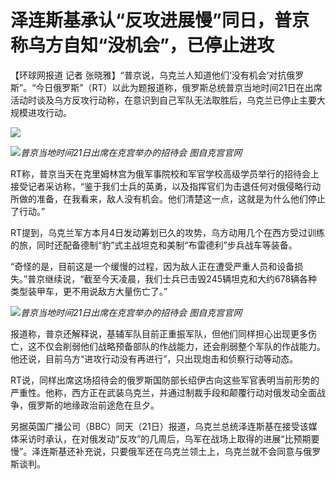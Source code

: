 

# 泽连斯基承认“反攻进展慢”同日，普京称乌方自知“没机会”，已停止进攻

【环球网报道 记者
张晓雅】“普京说，乌克兰人知道他们‘没有机会’对抗俄罗斯”。“今日俄罗斯”（RT）以此为题报道称，俄罗斯总统普京当地时间21日在出席活动时谈及乌方反攻行动称，在意识到自己军队无法取胜后，乌克兰已停止主要大规模进攻行动。

![](https://inews.gtimg.com/om_bt/OUmA2D7b-4UHu_7xXvnOqT4JsyvUdsjldS7UkembHl2BsAA/1000)

![](https://inews.gtimg.com/om_bt/OoSbwwszJa9h5Nu_mZ840tLVjprxyHOwvZfEkCYUOCk5EAA/1000)_普京当地时间21日出席在克宫举办的招待会
图自克宫官网_

RT称，普京当天在克里姆林宫为俄军事院校和军官学校高级学员举行的招待会上接受记者采访称，“鉴于我们士兵的英勇，以及指挥官们为击退任何对俄侵略行动所做的准备，在我看来，敌人没有机会。他们清楚这一点，这就是为什么他们停止了行动。”

RT提到，乌克兰军方本月4日发动筹划已久的攻势，乌方动用几个在西方受过训练的旅，同时还配备德制“豹”式主战坦克和美制“布雷德利”步兵战车等装备。

“奇怪的是，目前这是一个缓慢的过程，因为敌人正在遭受严重人员和设备损失。”普京继续说，“截至今天凌晨，我们士兵已击毁245辆坦克和大约678辆各种类型装甲车，更不用说敌方大量伤亡了。”

![](https://inews.gtimg.com/om_bt/OVhUz1zC74rlEVbASkCsd--lvL4AxKRMYv2c99sNiC7_EAA/1000)_普京当地时间21日出席在克宫举办的招待会 图自克宫官网_

报道称，普京还解释说，基辅军队目前正重振军队，但他们同样担心出现更多伤亡，这不仅会削弱他们战略预备部队的作战能力，还会削弱整个军队的作战能力。他还说，目前乌方“进攻行动没有再进行”，只出现炮击和侦察行动等动态。

RT说，同样出席这场招待会的俄罗斯国防部长绍伊古向这些军官表明当前形势的严重性。他称，西方正在武装乌克兰，并通过制裁手段和颠覆行动对俄发动全面战争，俄罗斯的地缘政治前途危在旦夕。

另据英国广播公司（BBC）同天（21日）报道，乌克兰总统泽连斯基在接受该媒体采访时承认，在对俄发动“反攻”的几周后，乌军在战场上取得的进展“比预期要慢”。泽连斯基还补充说，只要俄军还在乌克兰领土上，乌克兰就不会同意与俄罗斯谈判。

